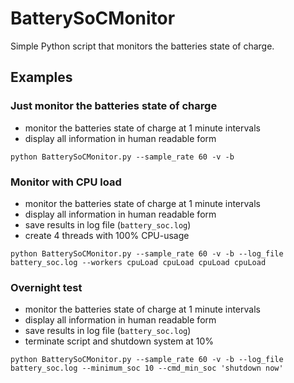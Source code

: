 # BatterySoCMonitor
Simple Python script that monitors the batteries state of charge.

## Examples

### Just monitor the batteries state of charge
- monitor the batteries state of charge at 1 minute intervals
- display all information in human readable form
```
python BatterySoCMonitor.py --sample_rate 60 -v -b
```

### Monitor with CPU load
- monitor the batteries state of charge at 1 minute intervals
- display all information in human readable form
- save results in log file (`battery_soc.log`)
- create 4 threads with 100% CPU-usage
```
python BatterySoCMonitor.py --sample_rate 60 -v -b --log_file battery_soc.log --workers cpuLoad cpuLoad cpuLoad cpuLoad
```

### Overnight test
- monitor the batteries state of charge at 1 minute intervals
- display all information in human readable form
- save results in log file (`battery_soc.log`)
- terminate script and shutdown system at 10%
```
python BatterySoCMonitor.py --sample_rate 60 -v -b --log_file battery_soc.log --minimum_soc 10 --cmd_min_soc 'shutdown now'
```
